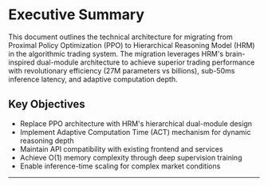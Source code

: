 # Executive Summary

This document outlines the technical architecture for migrating from Proximal Policy Optimization (PPO) to Hierarchical Reasoning Model (HRM) in the algorithmic trading system. The migration leverages HRM's brain-inspired dual-module architecture to achieve superior trading performance with revolutionary efficiency (27M parameters vs billions), sub-50ms inference latency, and adaptive computation depth.

## Key Objectives
- Replace PPO architecture with HRM's hierarchical dual-module design
- Implement Adaptive Computation Time (ACT) mechanism for dynamic reasoning depth
- Maintain API compatibility with existing frontend and services
- Achieve O(1) memory complexity through deep supervision training
- Enable inference-time scaling for complex market conditions

---
